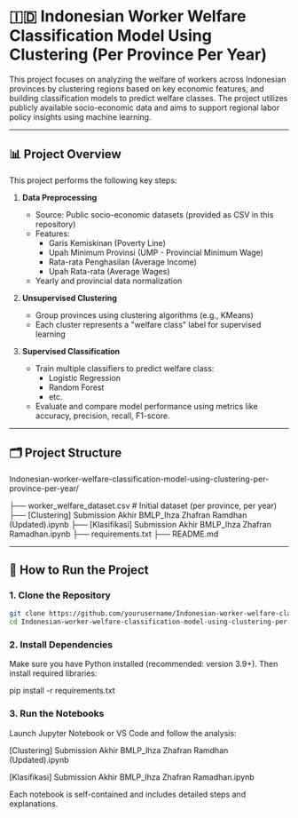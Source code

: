 # 🇮🇩 Indonesian Worker Welfare Classification Model Using Clustering (Per Province Per Year)

This project focuses on analyzing the welfare of workers across Indonesian provinces by clustering regions based on key economic features, and building classification models to predict welfare classes. The project utilizes publicly available socio-economic data and aims to support regional labor policy insights using machine learning.

---

## 📊 Project Overview

This project performs the following key steps:

1. **Data Preprocessing**  
   - Source: Public socio-economic datasets (provided as CSV in this repository)
   - Features:  
     - Garis Kemiskinan (Poverty Line)  
     - Upah Minimum Provinsi (UMP - Provincial Minimum Wage)  
     - Rata-rata Penghasilan (Average Income)  
     - Upah Rata-rata (Average Wages)  
   - Yearly and provincial data normalization

2. **Unsupervised Clustering**  
   - Group provinces using clustering algorithms (e.g., KMeans)
   - Each cluster represents a "welfare class" label for supervised learning

3. **Supervised Classification**  
   - Train multiple classifiers to predict welfare class:
     - Logistic Regression
     - Random Forest
     - etc.
   - Evaluate and compare model performance using metrics like accuracy, precision, recall, F1-score.

---

## 🗂️ Project Structure

Indonesian-worker-welfare-classification-model-using-clustering-per-province-per-year/

├── worker_welfare_dataset.csv # Initial dataset (per province, per year)
├── [Clustering] Submission Akhir BMLP_Ihza Zhafran Ramdhan (Updated).ipynb
├── [Klasifikasi] Submission Akhir BMLP_Ihza Zhafran Ramadhan.ipynb
├── requirements.txt
├── README.md


---

## 🧠 How to Run the Project

### 1. Clone the Repository

```bash
git clone https://github.com/yourusername/Indonesian-worker-welfare-classification-model-using-clustering-per-province-per-year.git
cd Indonesian-worker-welfare-classification-model-using-clustering-per-province-per-year
```

### 2. Install Dependencies
Make sure you have Python installed (recommended: version 3.9+). Then install required libraries:

pip install -r requirements.txt

### 3. Run the Notebooks
Launch Jupyter Notebook or VS Code and follow the analysis:

[Clustering] Submission Akhir BMLP_Ihza Zhafran Ramdhan (Updated).ipynb

[Klasifikasi] Submission Akhir BMLP_Ihza Zhafran Ramadhan.ipynb

Each notebook is self-contained and includes detailed steps and explanations.

